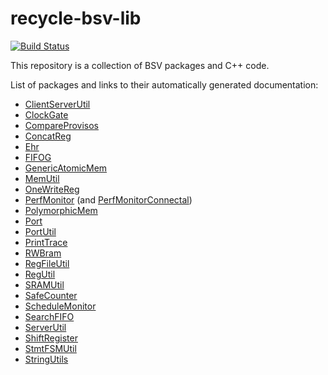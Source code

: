 recycle-bsv-lib
===============

[![Build Status](https://travis-ci.org/csail-csg/recycle-bsv-lib.svg?branch=master)](https://travis-ci.org/csail-csg/recycle-bsv-lib)

This repository is a collection of BSV packages and C++ code.

List of packages and links to their automatically generated documentation:
* [ClientServerUtil](doc/markdown/ClientServerUtil.md)
* [ClockGate](doc/markdown/ClockGate.md)
* [CompareProvisos](doc/markdown/CompareProvisos.md)
* [ConcatReg](doc/markdown/ConcatReg.md)
* [Ehr](doc/markdown/Ehr.md)
* [FIFOG](doc/markdown/FIFOG.md)
* [GenericAtomicMem](doc/markdown/GenericAtomicMem.md)
* [MemUtil](doc/markdown/MemUtil.md)
* [OneWriteReg](doc/markdown/OneWriteReg.md)
* [PerfMonitor](doc/markdown/PerfMonitor.md) (and [PerfMonitorConnectal](doc/markdown/PerfMonitorConnectal.md))
* [PolymorphicMem](doc/markdown/PolymorphicMem.md)
* [Port](doc/markdown/Port.md)
* [PortUtil](doc/markdown/PortUtil.md)
* [PrintTrace](doc/markdown/PrintTrace.md)
* [RWBram](doc/markdown/RWBram.md)
* [RegFileUtil](doc/markdown/RegFileUtil.md)
* [RegUtil](doc/markdown/RegUtil.md)
* [SRAMUtil](doc/markdown/SRAMUtil.md)
* [SafeCounter](doc/markdown/SafeCounter.md)
* [ScheduleMonitor](doc/markdown/ScheduleMonitor.md)
* [SearchFIFO](doc/markdown/SearchFIFO.md)
* [ServerUtil](doc/markdown/ServerUtil.md)
* [ShiftRegister](doc/markdown/ShiftRegister.md)
* [StmtFSMUtil](doc/markdown/StmtFSMUtil.md)
* [StringUtils](doc/markdown/StringUtils.md)

